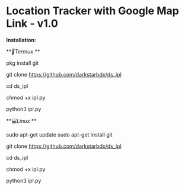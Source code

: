 # Location Tracker with Google Map Link - v1.0 


<b>Installation:</b>

**_📱Termux_
**

pkg install git

git clone https://github.com/darkstarbdx/ds_ipl

cd ds_ipl

chmod +x ipl.py

python3 ipl.py

**_💻Linux_
**

sudo apt-get update
sudo apt-get install git

git clone https://github.com/darkstarbdx/ds_ipl

cd ds_ipl

chmod +x ipl.py

python3 ipl.py

